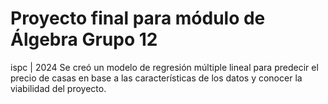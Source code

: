# Proyecto final para módulo de Álgebra Grupo 12
ispc | 2024
Se creó un modelo de regresión múltiple lineal para predecir el precio de casas en base a las características de los datos y conocer la viabilidad del proyecto.
